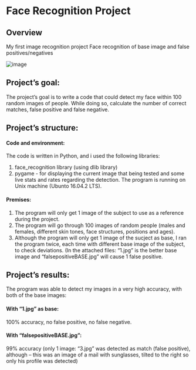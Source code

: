 # Face Recognition Project
## Overview
My first image recognition project
Face recognition of base image and false positives/negatives

![image](https://github.com/barakshalit/facerecognition/assets/76451972/89a817ea-a687-42b7-aed8-aa0dc7196afd)

## Project’s goal:
The project’s goal is to write a code that could detect my face within 100 random images of people. 
While doing so, calculate the number of correct matches, false positive and false negative.

## Project’s structure:
#### Code and environment:
The code is written in Python, and i used the following libraries:
1.	face_recognition library (using dlib library)
2.	pygame - for displaying the current image that being tested and some live stats and rates regarding the detection.
The program is running on Unix machine (Ubunto 16.04.2 LTS).

#### Premises:
1.	The program will only get 1 image of the subject to use as a reference during the project.
2.	The program will go through 100 images of random people (males and females, different skin tones, face structures, positions and ages).
3.	Although the program will only get 1 image of the sucject as base, I ran the program twice, each time with different base image of the subject, to check deviations.
(In the attached files: “1.jpg” is the better base image and “falsepositiveBASE.jpg” will cause 1 false positive.

## Project’s results:
The program was able to detect my images in a very high accuracy, with both of the base images:
#### With “1.jpg” as base:  
100% accuracy, no false positive, no false negative.
#### With “falsepositiveBASE.jpg”:
99% accuracy (only 1 image: “3.jpg” was detected as match (false positive), although – this was an image of a mail with sunglasses, tilted to the right so only his profile was detected)


